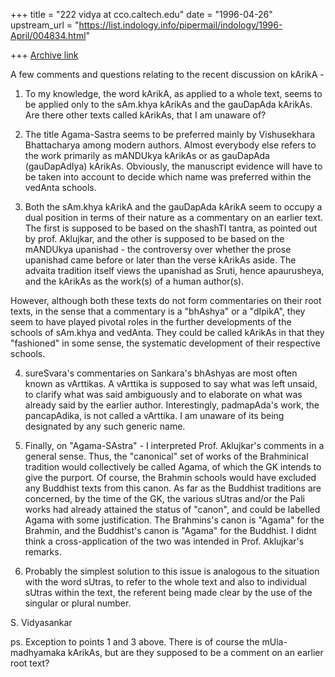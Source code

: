 +++
title = "222 vidya at cco.caltech.edu"
date = "1996-04-26"
upstream_url = "https://list.indology.info/pipermail/indology/1996-April/004834.html"

+++
[Archive link](https://list.indology.info/pipermail/indology/1996-April/004834.html)



A few comments and questions relating to the recent discussion on kArikA - 

1. To my knowledge, the word kArikA, as applied to a whole text, seems to 
be applied only to the sAm.khya kArikAs and the gauDapAda kArikAs. Are there
other texts called kArikAs, that I am unaware of? 

2. The title Agama-Sastra seems to be preferred mainly by Vishusekhara 
Bhattacharya among modern authors. Almost everybody else refers to the 
work primarily as mANDUkya kArikAs or as gauDapAda (gauDapAdIya) kArikAs. 
Obviously, the manuscript evidence will have to be taken into account
to decide which name was preferred within the vedAnta schools. 

3. Both the sAm.khya kArikA and the gauDapAda kArikA seem to occupy a dual
position in terms of their nature as a commentary on an earlier text. The
first is supposed to be based on the shashTI tantra, as pointed out by prof.
Aklujkar, and the other is supposed to be based on the mANDUkya upanishad -
the controversy over whether the prose upanishad came before or later than 
the verse kArikAs aside. The advaita tradition itself views the upanishad
as Sruti, hence apaurusheya, and the kArikAs as the work(s) of a human
author(s).

However, although both these texts do not form commentaries on their root
texts, in the sense that a commentary is a "bhAshya" or a "dIpikA", they
seem to have played pivotal roles in the further developments of the schools
of sAm.khya and vedAnta. They could be called kArikAs in that they "fashioned"
in some sense, the systematic development of their respective schools. 

4. sureSvara's commentaries on Sankara's bhAshyas are most often known as
vArttikas. A vArttika is supposed to say what was left unsaid, to clarify
what was said ambiguously and to elaborate on what was already said by the 
earlier author. Interestingly, padmapAda's work, the pancapAdika, is not
called a vArttika. I am unaware of its being designated by any such generic
name. 

5. Finally, on "Agama-SAstra" - I interpreted Prof. Aklujkar's comments in 
a general sense. Thus, the "canonical" set of works of the Brahminical 
tradition would collectively be called Agama, of which the GK intends to
give the purport. Of course, the Brahmin schools would have excluded any
Buddhist texts from this canon. As far as the Buddhist traditions are 
concerned, by the time of the GK, the various sUtras and/or the Pali
works had already attained the status of "canon", and could be labelled 
Agama with some justification. The Brahmins's canon is "Agama" for the 
Brahmin, and the Buddhist's canon is "Agama" for the Buddhist. I didnt
think a cross-application of the two was intended in Prof. Aklujkar's remarks. 

5. Probably the simplest solution to this issue is analogous to the situation
with the word sUtras, to refer to the whole text and also to individual
sUtras within the text, the referent being made clear by the use of the singular
or plural number. 

S. Vidyasankar

ps. Exception to points 1 and 3 above. There is of course the mUla-madhyamaka
kArikAs, but are they supposed to be a comment on an earlier root text? 





